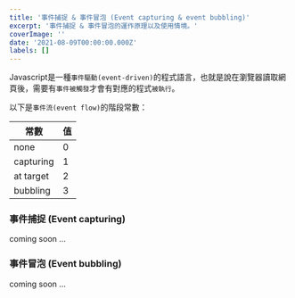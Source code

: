 ```yaml
---
title: '事件捕捉 & 事件冒泡 (Event capturing & event bubbling)'
excerpt: '事件捕捉 & 事件冒泡的運作原理以及使用情境。'
coverImage: ''
date: '2021-08-09T00:00:00.000Z'
labels: []
---
```


Javascript是一種`事件驅動(event-driven)`的程式語言，也就是說在瀏覽器讀取網頁後，需要有`事件被觸發`才會有對應的程式`被執行`。

以下是`事件流(event flow)`的階段常數：

常數           | 值
------------- | -------------
none          | 0
capturing     | 1
at target     | 2
bubbling      | 3

### 事件捕捉 (Event capturing)
coming soon ...

### 事件冒泡 (Event bubbling)
coming soon ...
